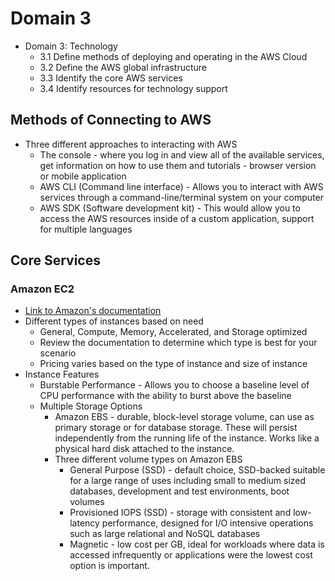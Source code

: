 # Domain 3

* Domain 3: Technology
  * 3.1 Define methods of deploying and operating in the AWS Cloud
  * 3.2 Define the AWS global infrastructure
  * 3.3 Identify the core AWS services
  * 3.4 Identify resources for technology support

## Methods of Connecting to AWS

* Three different approaches to interacting with AWS
   * The console - where you log in and view all of the available services, get information on how to use them and tutorials - browser version or mobile application
   * AWS CLI (Command line interface) - Allows you to interact with AWS services through a command-line/terminal system on your computer
   * AWS SDK (Software development kit) - This would allow you to access the AWS resources inside of a custom application, support for multiple languages 
   
## Core Services

### Amazon EC2
* [Link to Amazon's documentation](https://aws.amazon.com/ec2/)
* Different types of instances based on need
   * General, Compute, Memory, Accelerated, and Storage optimized
   * Review the documentation to determine which type is best for your scenario
   * Pricing varies based on the type of instance and size of instance
* Instance Features
   * Burstable Performance - Allows you to choose a baseline level of CPU performance with the ability to burst above the baseline
   * Multiple Storage Options
      * Amazon EBS - durable, block-level storage volume, can use as primary storage or for database storage. These will persist independently from the running life of the instance. Works like a physical hard disk attached to the instance. 
      * Three different volume types on Amazon EBS
         * General Purpose (SSD) - default choice, SSD-backed suitable for a large range of uses including small to medium sized databases, development and test environments, boot volumes
         * Provisioned IOPS (SSD) - storage with consistent and low-latency performance, designed for I/O intensive operations such as large relational and NoSQL databases
         * Magnetic  - low cost per GB, ideal for workloads where data is accessed infrequently or applications were the lowest cost option is important. 
         

   
   
   
   

